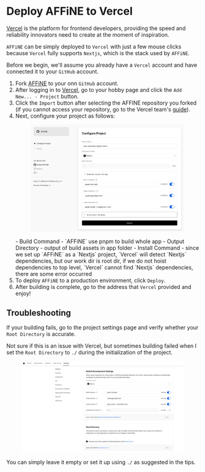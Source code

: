 # Deploy AFFiNE to Vercel
[Vercel](https://vercel.com) is the platform for frontend developers, providing the speed and reliability innovators need to create at the moment of inspiration.

`AFFiNE` can be simply deployed to `Vercel` with just a few mouse clicks because `Vercel` fully supports `Nextjs`, which is the stack used by `AFFiNE`.

Before we begin, we'll assume you already have a `Vercel` account and have connected it to your `GitHub` account.

1. Fork [AFFiNE](https://github.com/toeverything/AFFiNE) to your onn `GitHub` account.
1. After logging in to [Vercel](https://vercel.com), go to your hobby page and click the `Add New... - Project` button.
1. Click the `Import` button after selecting the AFFINE repository you forked (if you cannot access your repository, go to the Vercel team's [guide](https://vercel.com/docs/concepts/git#deploying-a-git-repository)).
1. Next, configure your project as follows:
   <figure><img src="../.gitbook/assets/getting-started_deploy-affine-to-vercel_config-project.png" alt="config project"><figcaption></figcaption></figure>
   - Build Command - `AFFiNE` use pnpm to build whole app
   - Output Directory - output of build assets in app folder
   - Install Command - since we set up `AFFiNE` as a `Nextjs` project, `Vercel` will detect `Nextjs` dependencies, but our work dir is root dir, if we do not hoist dependencies to top level, `Vercel` cannot find `Nextjs` dependencies, there are some error occurred
1. To deploy `AFFiNE` to a production environment, click `Deploy`.
1. After building is complete, go to the address that `Vercel` provided and enjoy!

## Troubleshooting
If your building fails, go to the project settings page and verify whether your `Root Directory` is accurate.

Not sure if this is an issue with Vercel, but sometimes building failed when I set the `Root Directory` to `./` during the initialization of the project.

<figure><img src="../.gitbook/assets/getting-started_deploy-affine-to-vercel_set-root-directory.png" alt="set root directory"><figcaption></figcaption></figure>

You can simply leave it empty or set it up using `./` as suggested in the tips.

